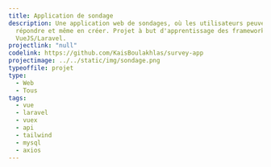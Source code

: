 ```yaml
---
title: Application de sondage
description: Une application web de sondages, où les utilisateurs peuvent y
  répondre et même en créer. Projet à but d'apprentissage des frameworks
  VueJS/Laravel.
projectlink: "null"
codelink: https://github.com/KaisBoulakhlas/survey-app
projectimage: ../../static/img/sondage.png
typeoffile: projet
type:
  - Web
  - Tous
tags:
  - vue
  - laravel
  - vuex
  - api
  - tailwind
  - mysql
  - axios
---
```

